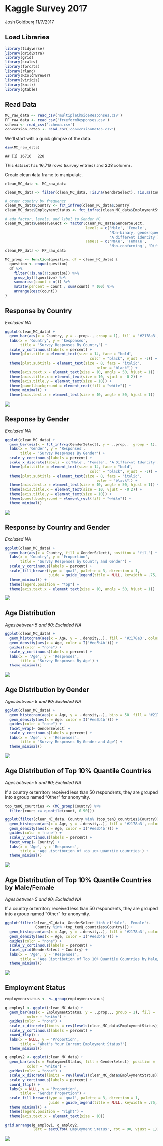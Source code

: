 Kaggle Survey 2017
================
Josh Goldberg
11/7/2017

Load Libraries
--------------

``` r
library(tidyverse)
library(gridExtra)
library(grid)
library(scales)
library(forcats)
library(rlang)
library(RColorBrewer)
library(viridis)
library(knitr)
library(gtable)
```

Read Data
---------

``` r
MC_raw_data <- read_csv('multipleChoiceResponses.csv')
FF_raw_data <- read_csv('freeformResponses.csv')
schema <- read_csv('schema.csv')
conversion_rates <- read_csv('conversionRates.csv')
```

We'll start with a quick glimpse of the data.

``` r
dim(MC_raw_data)
```

    ## [1] 16716   228

This dataset has 16,716 rows (survey entries) and 228 columns.

Create clean data frame to manipulate.

``` r
clean_MC_data <- MC_raw_data

clean_MC_data <- filter(clean_MC_data, !is.na(GenderSelect), !is.na(Country), !is.na(Age), !is.na(EmploymentStatus), Age > 5 & Age < 90)

# order country by frequency
clean_MC_data$Country <- fct_infreq(clean_MC_data$Country)
clean_MC_data$EmploymentStatus <- fct_infreq(clean_MC_data$EmploymentStatus)

# add factor, levels, and label to Gender MC
clean_MC_data$GenderSelect <- factor(clean_MC_data$GenderSelect, 
                                     levels = c('Male', 'Female', 
                                                'Non-binary, genderqueer, or gender non-conforming', 
                                                'A different identity'),
                                     labels = c('Male', 'Female', 
                                                'Non-conforming', 'Different Identity'))
clean_FF_data <- FF_raw_data
```

``` r
MC_group <- function(question, df = clean_MC_data) {
  question <- enquo(question)
  df %>% 
    filter(!is.na(!!question)) %>%
    group_by(!!question) %>% 
    summarise(count = n()) %>% 
    mutate(percent = count / sum(count) * 100) %>% 
    arrange(desc(count))
}
```

Response by Country
-------------------

*Excluded NA*

``` r
ggplot(clean_MC_data) +
  geom_bar(aes(x = Country, y = ..prop.., group = 1), fill = '#2178a3', color = 'white') +
  labs(x = 'Country', y = 'Responses',
       title = 'Survey Responses By Country') +
  scale_y_continuous(labels = percent) +
  theme(plot.title = element_text(size = 14, face = "bold",
                                       color = "black", vjust = -1)) +
  theme(plot.subtitle = element_text(size = 8, face = "italic",
                                          color = "black")) +
  theme(axis.text.x = element_text(size = 10, angle = 50, hjust = 1)) +
  theme(axis.title.x = element_text(size = 10, vjust = -0.2)) +
  theme(axis.title.y = element_text(size = 10)) +
  theme(panel.background = element_rect(fill = "white")) +
  theme_minimal() +
  theme(axis.text.x = element_text(size = 10, angle = 50, hjust = 1))
```

![](Figs/Country-1.png)

Response by Gender
------------------

*Excluded NA*

``` r
ggplot(clean_MC_data) +
  geom_bar(aes(x = fct_infreq(GenderSelect), y = ..prop.., group = 1), fill = '#2178a3', color = 'white') +
  labs(x = 'Gender', y = 'Responses',
       title = 'Survey Responses By Gender') +
  scale_y_continuous(labels = percent) +
  scale_x_discrete(labels = c('Male', 'Female', 'A Different Identity', 'Non-conforming')) +
  theme(plot.title = element_text(size = 14, face = "bold",
                                       color = "black", vjust = -1)) +
  theme(plot.subtitle = element_text(size = 8, face = "italic",
                                          color = "black")) +
  theme(axis.text.x = element_text(size = 10, angle = 50, hjust = 1)) +
  theme(axis.title.x = element_text(size = 10, vjust = -0.2)) +
  theme(axis.title.y = element_text(size = 10)) +
  theme(panel.background = element_rect(fill = "white")) +
  theme_minimal() 
```

![](Figs/Gender-1.png)

Response by Country and Gender
------------------------------

*Excluded NA*

``` r
ggplot(clean_MC_data) +
  geom_bar(aes(x = Country, fill = GenderSelect), position = 'fill') +
  labs(x = 'Country', y = 'Proportion',
       title = 'Survey Responses by Country and Gender') +
  scale_y_continuous(labels = percent) +
  scale_fill_brewer(type = 'qual', palette = 3, direction = 1,
                    guide = guide_legend(title = NULL, keywidth = .75, keyheight = .75), name = 'Gender') +
  theme_minimal() +
  theme(legend.position = "top") +
  theme(axis.text.x = element_text(size = 10, angle = 50, hjust = 1))
```

![](Figs/Country%20and%20Gender-1.png)

Age Distribution
----------------

*Ages between 5 and 90; Excluded NA*

``` r
ggplot(clean_MC_data) +
  geom_histogram(aes(x = Age, y = ..density..), fill = '#2178a3', color = 'white') +
  geom_density(aes(x = Age, color = I('#ee5b4b'))) +
  guides(color = "none") +
  scale_y_continuous(labels = percent) +
  labs(x = 'Age', y = 'Responses',
       title = 'Survey Responses By Age') +
  theme_minimal()
```

![](Figs/Age-1.png)

Age Distribution by Gender
--------------------------

*Ages between 5 and 90; Excluded NA*

``` r
ggplot(clean_MC_data) +
  geom_histogram(aes(x = Age, y = ..density..), bins = 50, fill = '#2178a3', color = 'white') +
  geom_density(aes(x = Age, color = I('#ee5b4b'))) +
  guides(color = "none") +
  facet_wrap(~ GenderSelect) +
  scale_y_continuous(labels = percent) +
  labs(x = 'Age', y = 'Responses',
       title = 'Survey Responses By Gender and Age') +
  theme_minimal()
```

![](Figs/Age%20Facet-1.png)

Age Distribution of Top 10% Quantile Countries
----------------------------------------------

*Ages between 5 and 90; Excluded NA*

If a country or territory received less than 50 respondents, they are grouped into a group named “Other” for anonymity.

``` r
top_tenQ_countries <- (MC_group(Country) %>%
  filter(count >= quantile(count, 0.90)))

ggplot(filter(clean_MC_data, Country %in% (top_tenQ_countries$Country))) +
  geom_histogram(aes(x = Age, y = ..density..), fill = '#2178a3', color = 'white') +
  geom_density(aes(x = Age, color = I('#ee5b4b'))) +
  guides(color = "none") +
  scale_y_continuous(labels = percent) +
  facet_wrap(~ Country) +
  labs(x = 'Age', y = 'Responses',
       title = 'Age Distribution of Top 10% Quantile Countries') +
  theme_minimal()
```

![](Figs/Age%20Distribution%20of%20Top%20Quantile%20Countries-1.png)

Age Distribution of Top 10% Quantile Countries by Male/Female
-------------------------------------------------------------

*Ages between 5 and 90; Excluded NA*

If a country or territory received less than 50 respondents, they are grouped into a group named “Other” for anonymity.

``` r
ggplot(filter(clean_MC_data, GenderSelect %in% c('Male', 'Female'),
              Country %in% (top_tenQ_countries$Country))) +
  geom_histogram(aes(x = Age, y = ..density..), fill = '#2178a3', color = 'white') +
  geom_density(aes(x = Age, color = I('#ee5b4b'))) +
  guides(color = "none") +
  scale_y_continuous(labels = percent) +
  facet_grid(GenderSelect ~ Country) +
  labs(x = 'Age', y = 'Responses',
       title = 'Age Distribution of Top 10% Quantile Countries by Male/Female') +
  theme_minimal()
```

![](Figs/Age%20Distribution%20of%20Top%20Quantile%20Countries%20By%20Male/Female-1.png)

Employment Status
-----------------

``` r
EmploymentStatus <- MC_group(EmploymentStatus)

g_employ1 <- ggplot(clean_MC_data) +
  geom_bar(aes(x = EmploymentStatus, y = ..prop.., group = 1), fill = '#2178a3', 
          color = 'white') +
  guides(color = "none") +
  scale_x_discrete(limits = rev(levels(clean_MC_data$EmploymentStatus))) +
  scale_y_continuous(labels = percent) +
  coord_flip() +
  labs(x = NULL, y = 'Proportion',
       title = "What's Your Current Employment Status?") +
  theme_minimal()

g_employ2 <- ggplot(clean_MC_data) +
  geom_bar(aes(x = EmploymentStatus, fill = GenderSelect), position = 'fill', 
          color = 'white') +
  guides(color = "none") +
  scale_x_discrete(limits = rev(levels(clean_MC_data$EmploymentStatus))) +
  scale_y_continuous(labels = percent) +
  coord_flip() +
  labs(x = NULL, y = 'Proportion',
       title = "Gender Proportion") +
  scale_fill_brewer(type = 'qual', palette = 3, direction = 1,
                    guide = guide_legend(title = NULL, keywidth = .75, keyheight = .75), name = 'Gender') +
  theme_minimal() +
  theme(legend.position = "right") +
  theme(axis.text.x = element_text(size = 10))

grid.arrange(g_employ1, g_employ2,
             left = textGrob('Employment Status', rot = 90, vjust = 1))
```

![](Figs/Employment-1.png)

